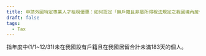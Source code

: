 ```yaml
---
title: 申請外國特定專業人才租稅優惠：如何認定「無戶籍且非屬所得稅法規定之我國境內居住之個人」?
draft: false
tags:
  - Tax
---
```

指年度中(1/1~12/31)未在我國設有戶籍且在我國居留合計未滿183天的個人。